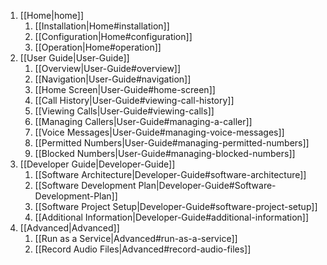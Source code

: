 1. [[Home|home]]
    1. [[Installation|Home#installation]]
    1. [[Configuration|Home#configuration]]
    1. [[Operation|Home#operation]]
1. [[User Guide|User-Guide]]
    1. [[Overview|User-Guide#overview]]
    1. [[Navigation|User-Guide#navigation]]
    1. [[Home Screen|User-Guide#home-screen]]
    1. [[Call History|User-Guide#viewing-call-history]]
    1. [[Viewing Calls|User-Guide#viewing-calls]]
    1. [[Managing Callers|User-Guide#managing-a-caller]]
    1. [[Voice Messages|User-Guide#managing-voice-messages]]
    1. [[Permitted Numbers|User-Guide#managing-permitted-numbers]]    
    1. [[Blocked Numbers|User-Guide#managing-blocked-numbers]]
1. [[Developer Guide|Developer-Guide]]
   1. [[Software Architecture|Developer-Guide#software-architecture]]
   1. [[Software Development Plan|Developer-Guide#Software-Development-Plan]]
   1. [[Software Project Setup|Developer-Guide#software-project-setup]]
   1. [[Additional Information|Developer-Guide#additional-information]]
1. [[Advanced|Advanced]]
    1. [[Run as a Service|Advanced#run-as-a-service]]
    1. [[Record Audio Files|Advanced#record-audio-files]]